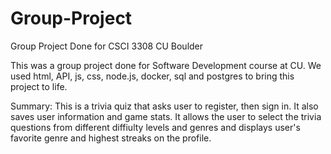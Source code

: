 # Group-Project
Group Project Done for CSCI 3308 CU Boulder

This was a group project done for Software Development course at CU. We used html, API, js, css, node.js, docker, sql and postgres to bring this project to life.

Summary:
This is a trivia quiz that asks user to register, then sign in. It also saves user information and game stats. It allows the user to select the trivia questions from different diffiulty levels and genres and displays user's favorite genre and highest streaks on the profile.
